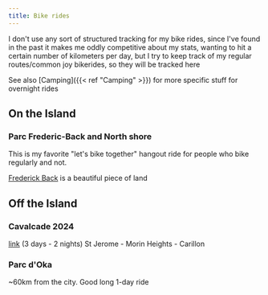 ```yaml
---
title: Bike rides
---
```


I don't use any sort of structured tracking for my bike rides, since I've found in the past it makes me oddly competitive about my stats, wanting to hit a certain number of kilometers per day, but I try to keep track of my regular routes/common joy bikerides, so they will be tracked here

See also [Camping]({{< ref "Camping" >}}) for more specific stuff for overnight rides 

## On the Island

### Parc Frederic-Back and North shore

This is my favorite "let's bike together" hangout ride for people who bike regularly and not. 

[Frederick Back](https://montreal.ca/en/articles/parc-frederic-back-unique-metamorphosis-18997) is a beautiful piece of land

## Off the Island

### Cavalcade 2024
[link](https://cavalcadevelo.com/) (3 days - 2 nights)
St Jerome - Morin Heights - Carillon

### Parc d'Oka
~60km from the city. Good long 1-day ride
